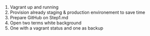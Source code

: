 1) Vagrant up and running
2) Provision already staging & production environement to save time
3) Prepare GitHub on Step1.md
4) Open two terms white background
5) One with a vagrant status and one as backup
